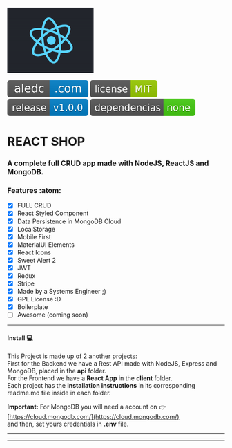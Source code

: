 ![](https://github.com/aledc7/react_marketlist/blob/master/src/images/react2.gif)


  



[![aledc.tk](https://github.com/aledc7/Scrum-Certification/blob/master/recursos/aledc.com.svg)](https://aledc.tk)
[![License](https://github.com/aledc7/Scrum-Certification/blob/master/recursos/mit-license.svg)](https://aledc.tk)
[![GitHub release](https://github.com/aledc7/Scrum-Certification/blob/master/recursos/release.svg)](https://aledc.tk)
[![Dependencies](https://github.com/aledc7/Scrum-Certification/blob/master/recursos/dependencias-none.svg)](https://aledc.tk)

# REACT SHOP

### A complete full CRUD app made with NodeJS, ReactJS and MongoDB.


### Features :atom:


- [x] FULL CRUD
- [x] React Styled Component
- [x] Data Persistence in MongoDB Cloud  
- [x] LocalStorage  
- [x] Mobile First
- [x] MaterialUI Elements
- [x] React Icons
- [x] Sweet Alert 2
- [x] JWT
- [x] Redux
- [x] Stripe
- [x] Made by a Systems Engineer ;)
- [X] GPL License :D
- [X] Boilerplate 
- [ ] Awesome (coming soon)
 
_________________________________________________________________________________
#### Install 💻
This Project is made up of 2 another projects:  
First for the Backend we have a Rest API made with NodeJS, Express and MongoDB, placed in the __api__ folder.      
For the Frontend we have a __React App__ in the __client__ folder.   
Each project has the __installation instructions__ in its corresponding readme.md file inside  in each folder.    

__Important:__ For MongoDB you will need a account  on :point_right: [https://cloud.mongodb.com/](https://cloud.mongodb.com/)  
and then, set yours credentials in __.env__ file.   
_________________________________________________________________________________

_________________________________________________________________________________
